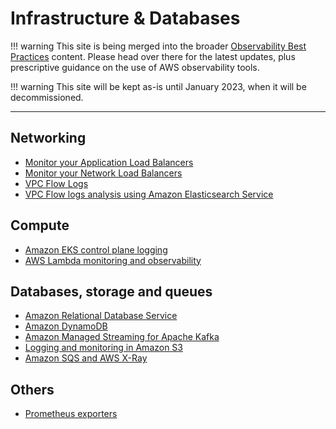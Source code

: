 # Infrastructure & Databases

!!! warning
    This site is being merged into the broader [Observability Best Practices](https://aws-observability.github.io/observability-best-practices/recipes/) content. Please head over there for the latest updates, plus prescriptive guidance on the use of AWS observability tools.

!!! warning
    This site will be kept as-is until January 2023, when it will be decommissioned.

***

## Networking

- [Monitor your Application Load Balancers][alb-docs]
- [Monitor your Network Load Balancers][nlb-docs]
- [VPC Flow Logs][vpcfl]
- [VPC Flow logs analysis using Amazon Elasticsearch Service][vpcf-ws]

## Compute

- [Amazon EKS control plane logging][eks-cp]
- [AWS Lambda monitoring and observability][lambda-docs]

## Databases, storage and queues

- [Amazon Relational Database Service][rds]
- [Amazon DynamoDB][ddb]
- [Amazon Managed Streaming for Apache Kafka][msk]
- [Logging and monitoring in Amazon S3][s3mon]
- [Amazon SQS and AWS X-Ray][sqstrace]


## Others

- [Prometheus exporters][prometheus-exporters]

[alb-docs]: https://docs.aws.amazon.com/elasticloadbalancing/latest/application/load-balancer-monitoring.html
[nlb-docs]: https://docs.aws.amazon.com/elasticloadbalancing/latest/network/load-balancer-monitoring.html
[vpcfl]: https://docs.aws.amazon.com/vpc/latest/userguide/flow-logs.html
[vpcf-ws]: https://amazon-es-vpc-flowlogs.workshop.aws/en/
[eks-cp]: https://docs.aws.amazon.com/eks/latest/userguide/control-plane-logs.html
[lambda-docs]: https://docs.aws.amazon.com/lambda/latest/operatorguide/monitoring-observability.html
[rds]: rds.md
[ddb]: dynamodb.md
[msk]: msk.md
[s3mon]: https://docs.aws.amazon.com/AmazonS3/latest/userguide/s3-incident-response.html
[sqstrace]: https://docs.aws.amazon.com/xray/latest/devguide/xray-services-sqs.html
[prometheus-exporters]: https://prometheus.io/docs/instrumenting/exporters/
